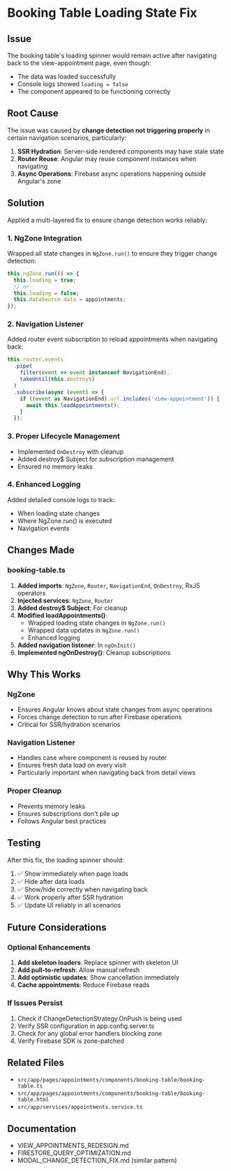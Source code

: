 # Booking Table Loading State Fix

## Issue
The booking table's loading spinner would remain active after navigating back to the view-appointment page, even though:
- The data was loaded successfully
- Console logs showed `loading = false`
- The component appeared to be functioning correctly

## Root Cause
The issue was caused by **change detection not triggering properly** in certain navigation scenarios, particularly:
1. **SSR Hydration**: Server-side rendered components may have stale state
2. **Router Reuse**: Angular may reuse component instances when navigating
3. **Async Operations**: Firebase async operations happening outside Angular's zone

## Solution
Applied a multi-layered fix to ensure change detection works reliably:

### 1. NgZone Integration
Wrapped all state changes in `NgZone.run()` to ensure they trigger change detection:
```typescript
this.ngZone.run(() => {
  this.loading = true;
  // or
  this.loading = false;
  this.dataSource.data = appointments;
});
```

### 2. Navigation Listener
Added router event subscription to reload appointments when navigating back:
```typescript
this.router.events
  .pipe(
    filter(event => event instanceof NavigationEnd),
    takeUntil(this.destroy$)
  )
  .subscribe(async (event) => {
    if ((event as NavigationEnd).url.includes('view-appointment')) {
      await this.loadAppointments();
    }
  });
```

### 3. Proper Lifecycle Management
- Implemented `OnDestroy` with cleanup
- Added destroy$ Subject for subscription management
- Ensured no memory leaks

### 4. Enhanced Logging
Added detailed console logs to track:
- When loading state changes
- Where NgZone.run() is executed
- Navigation events

## Changes Made

### booking-table.ts
1. **Added imports**: `NgZone`, `Router`, `NavigationEnd`, `OnDestroy`, RxJS operators
2. **Injected services**: `NgZone`, `Router`
3. **Added destroy$ Subject**: For cleanup
4. **Modified loadAppointments()**: 
   - Wrapped loading state changes in `NgZone.run()`
   - Wrapped data updates in `NgZone.run()`
   - Enhanced logging
5. **Added navigation listener**: In `ngOnInit()`
6. **Implemented ngOnDestroy()**: Cleanup subscriptions

## Why This Works

### NgZone
- Ensures Angular knows about state changes from async operations
- Forces change detection to run after Firebase operations
- Critical for SSR/hydration scenarios

### Navigation Listener
- Handles case where component is reused by router
- Ensures fresh data load on every visit
- Particularly important when navigating back from detail views

### Proper Cleanup
- Prevents memory leaks
- Ensures subscriptions don't pile up
- Follows Angular best practices

## Testing
After this fix, the loading spinner should:
1. ✅ Show immediately when page loads
2. ✅ Hide after data loads
3. ✅ Show/hide correctly when navigating back
4. ✅ Work properly after SSR hydration
5. ✅ Update UI reliably in all scenarios

## Future Considerations

### Optional Enhancements
1. **Add skeleton loaders**: Replace spinner with skeleton UI
2. **Add pull-to-refresh**: Allow manual refresh
3. **Add optimistic updates**: Show cancellation immediately
4. **Cache appointments**: Reduce Firebase reads

### If Issues Persist
1. Check if ChangeDetectionStrategy.OnPush is being used
2. Verify SSR configuration in app.config.server.ts
3. Check for any global error handlers blocking zone
4. Verify Firebase SDK is zone-patched

## Related Files
- `src/app/pages/appointments/components/booking-table/booking-table.ts`
- `src/app/pages/appointments/components/booking-table/booking-table.html`
- `src/app/services/appointments.service.ts`

## Documentation
- VIEW_APPOINTMENTS_REDESIGN.md
- FIRESTORE_QUERY_OPTIMIZATION.md
- MODAL_CHANGE_DETECTION_FIX.md (similar pattern)
